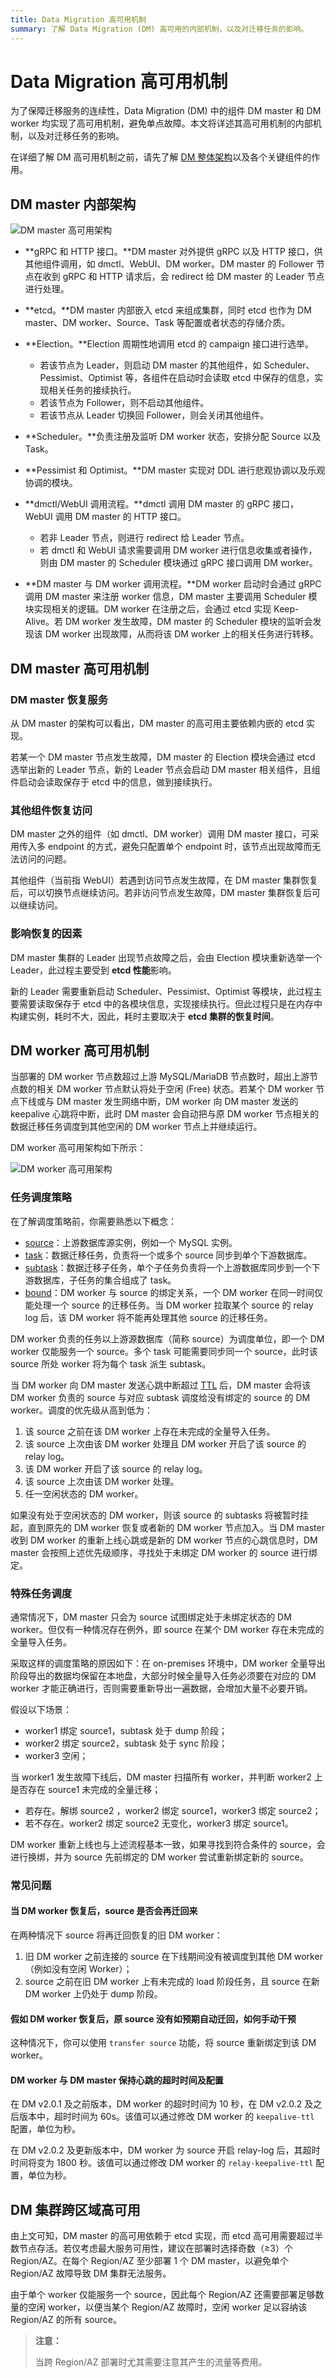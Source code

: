 ```yaml
---
title: Data Migration 高可用机制
summary: 了解 Data Migration (DM) 高可用的内部机制，以及对迁移任务的影响。
---
```


# Data Migration 高可用机制

为了保障迁移服务的连续性，Data Migration (DM) 中的组件 DM master 和 DM worker 均实现了高可用机制，避免单点故障。本文将详述其高可用机制的内部机制，以及对迁移任务的影响。

在详细了解 DM 高可用机制之前，请先了解 [DM 整体架构](/dm/dm-arch.md)以及各个关键组件的作用。

## DM master 内部架构

![DM master 高可用架构](https://docs-download.pingcap.com/media/images/docs-cn/dm/dm-high-availability-1.png)

- **gRPC 和 HTTP 接口。**DM master 对外提供 gRPC 以及 HTTP 接口，供其他组件调用，如 dmctl、WebUI、DM worker。DM master 的 Follower 节点在收到 gRPC 和 HTTP 请求后，会 redirect 给 DM master 的 Leader 节点进行处理。

- **etcd。**DM master 内部嵌入 etcd 来组成集群，同时 etcd 也作为 DM master、DM worker、Source、Task 等配置或者状态的存储介质。

- **Election。**Election 周期性地调用 etcd 的 campaign 接口进行选举。

    - 若该节点为 Leader，则启动 DM master 的其他组件，如 Scheduler、Pessimist、Optimist 等，各组件在启动时会读取 etcd 中保存的信息，实现相关任务的接续执行。
    - 若该节点为 Follower，则不启动其他组件。
    - 若该节点从 Leader 切换回 Follower，则会关闭其他组件。

- **Scheduler。**负责注册及监听 DM worker 状态，安排分配 Source 以及 Task。

- **Pessimist 和 Optimist。**DM master 实现对 DDL 进行悲观协调以及乐观协调的模块。

- **dmctl/WebUI 调用流程。**dmctl 调用 DM master 的 gRPC 接口，WebUI 调用 DM master 的 HTTP 接口。

    - 若非 Leader 节点，则进行 redirect 给 Leader 节点。
    - 若 dmctl 和 WebUI 请求需要调用 DM worker 进行信息收集或者操作，则由 DM master 的 Scheduler 模块通过 gRPC 接口调用 DM worker。

- **DM master 与 DM worker 调用流程。**DM worker 启动时会通过 gRPC 调用 DM master 来注册 worker 信息，DM master 主要调用 Scheduler 模块实现相关的逻辑。DM worker 在注册之后，会通过 etcd 实现 Keep-Alive。若 DM worker 发生故障，DM master 的 Scheduler 模块的监听会发现该 DM worker 出现故障，从而将该 DM worker 上的相关任务进行转移。

## DM master 高可用机制

### DM master 恢复服务

从 DM master 的架构可以看出，DM master 的高可用主要依赖内嵌的 etcd 实现。

若某一个 DM master 节点发生故障，DM master 的 Election 模块会通过 etcd 选举出新的 Leader 节点，新的 Leader 节点会启动 DM master 相关组件，且组件启动会读取保存于 etcd 中的信息，做到接续执行。

### 其他组件恢复访问

DM master 之外的组件（如 dmctl、DM worker）调用 DM master 接口，可采用传入多 endpoint 的方式，避免只配置单个 endpoint 时，该节点出现故障而无法访问的问题。

其他组件（当前指 WebUI）若遇到访问节点发生故障，在 DM master 集群恢复后，可以切换节点继续访问。若非访问节点发生故障，DM master 集群恢复后可以继续访问。

### 影响恢复的因素

DM master 集群的 Leader 出现节点故障之后，会由 Election 模块重新选举一个 Leader，此过程主要受到 **etcd 性能**影响。

新的 Leader 需要重新启动 Scheduler、Pessimist、Optimist 等模块，此过程主要需要读取保存于 etcd 中的各模块信息，实现接续执行。但此过程只是在内存中构建实例，耗时不大，因此，耗时主要取决于 **etcd 集群的恢复时间**。

## DM worker 高可用机制

当部署的 DM worker 节点数超过上游 MySQL/MariaDB 节点数时，超出上游节点数的相关 DM worker 节点默认将处于空闲 (Free) 状态。若某个 DM worker 节点下线或与 DM master 发生网络中断，DM worker 向 DM master 发送的 keepalive 心跳将中断，此时 DM master 会自动把与原 DM worker 节点相关的数据迁移任务调度到其他空闲的 DM worker 节点上并继续运行。

DM worker 高可用架构如下所示：

![DM worker 高可用架构](https://docs-download.pingcap.com/media/images/docs-cn/dm/dm-high-availability-2.png)

### 任务调度策略

在了解调度策略前，你需要熟悉以下概念：

- [source](/dm/dm-glossary.md#source)：上游数据库源实例，例如一个 MySQL 实例。
- [task](/dm/dm-glossary.md#task)：数据迁移任务，负责将一个或多个 source 同步到单个下游数据库。
- [subtask](/dm/dm-glossary.md#subtask)：数据迁移子任务，单个子任务负责将一个上游数据库同步到一个下游数据库，子任务的集合组成了 task。
- [bound](/dm/dm-glossary.md#bound)：DM worker 与 source 的绑定关系，一个 DM worker 在同一时间仅能处理一个 source 的迁移任务。当 DM worker 拉取某个 source 的 relay log 后，该 DM worker 将不能再处理其他 source 的迁移任务。

DM worker 负责的任务以上游源数据库（简称 source）为调度单位，即一个 DM worker 仅能服务一个 source。多个 task 可能需要同步同一个 source，此时该 source 所处 worker 将为每个 task 派生 subtask。

当 DM worker 向 DM master 发送心跳中断超过 [TTL](/dm/dm-high-availability.md#dm-worker-与-dm-master-保持心跳的超时时间及配置) 后，DM master 会将该 DM worker 负责的 source 与对应 subtask 调度给没有绑定的 source 的 DM worker。调度的优先级从高到低为：

1. 该 source 之前在该 DM worker 上存在未完成的全量导入任务。
2. 该 source 上次由该 DM worker 处理且 DM worker 开启了该 source 的 relay log。
3. 该 DM worker 开启了该 source 的 relay log。
4. 该 source 上次由该 DM worker 处理。
5. 任一空闲状态的 DM worker。

如果没有处于空闲状态的 DM worker，则该 source 的 subtasks 将被暂时挂起，直到原先的 DM worker 恢复或者新的 DM worker 节点加入。当 DM master 收到 DM worker 的重新上线心跳或是新的 DM worker 节点的心跳信息时，DM master 会按照上述优先级顺序，寻找处于未绑定 DM worker 的 source 进行绑定。

### 特殊任务调度

通常情况下，DM master 只会为 source 试图绑定处于未绑定状态的 DM worker。但仅有一种情况存在例外，即 source 在某个 DM worker 存在未完成的全量导入任务。

采取这样的调度策略的原因如下：在 on-premises 环境中，DM worker 全量导出阶段导出的数据均保留在本地盘，大部分时候全量导入任务必须要在对应的 DM worker 才能正确进行，否则需要重新导出一遍数据，会增加大量不必要开销。

假设以下场景：

- worker1 绑定 source1，subtask 处于 dump 阶段；
- worker2 绑定 source2，subtask 处于 sync 阶段；
- worker3 空闲；

当 worker1 发生故障下线后，DM master 扫描所有 worker，并判断 worker2 上是否存在 source1 未完成的全量迁移；

- 若存在。解绑 source2 ，worker2 绑定 source1，worker3 绑定 source2；
- 若不存在。worker2 绑定 source2 无变化，worker3 绑定 source1。

DM worker 重新上线也与上述流程基本一致，如果寻找到符合条件的 source，会进行换绑，并为 source 先前绑定的 DM worker 尝试重新绑定新的 source。

### 常见问题

#### 当 DM worker 恢复后，source 是否会再迁回来

在两种情况下 source 将再迁回恢复的旧 DM worker：

1. 旧 DM worker 之前连接的 source 在下线期间没有被调度到其他 DM worker （例如没有空闲 Worker）；
2. source 之前在旧 DM worker 上有未完成的 load 阶段任务，且 source 在新 DM worker 上仍处于 dump 阶段。

#### 假如 DM worker 恢复后，原 source 没有如预期自动迁回，如何手动干预

这种情况下，你可以使用 `transfer source` 功能，将 source 重新绑定到该 DM worker。

#### DM worker 与 DM master 保持心跳的超时时间及配置

在 DM v2.0.1 及之前版本，DM worker 的超时时间为 10 秒，在 DM v2.0.2 及之后版本中，超时时间为 60s。该值可以通过修改 DM worker 的 `keepalive-ttl` 配置，单位为秒。

在 DM v2.0.2 及更新版本中，DM worker 为 source 开启 relay-log 后，其超时时间将变为 1800 秒。该值可以通过修改 DM worker 的 `relay-keepalive-ttl` 配置，单位为秒。

## DM 集群跨区域高可用

由上文可知，DM master 的高可用依赖于 etcd 实现，而 etcd 高可用需要超过半数节点存活。若仅考虑最大服务可用性，建议在部署时选择奇数（≥3）个 Region/AZ。在每个 Region/AZ 至少部署 1 个 DM master，以避免单个 Region/AZ 故障导致 DM 集群无法服务。

由于单个 worker 仅能服务一个 source，因此每个 Region/AZ 还需要部署足够数量的空闲 worker，以便当某个 Region/AZ 故障时，空闲 worker 足以容纳该 Region/AZ 的所有 source。

> **注意：**
>
> 当跨 Region/AZ 部署时尤其需要注意其产生的流量等费用。
